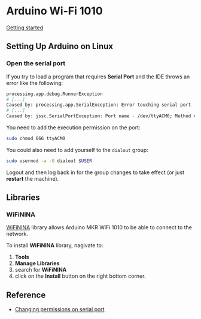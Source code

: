 # Arduino Wi-Fi 1010

[Getting started](https://www.arduino.cc/en/Guide/MKRWiFi1010)

## Setting Up Arduino on Linux

### Open the serial port
If you try to load a program that requires **Serial Port** and the IDE throws an error like the following:
```bash
processing.app.debug.RunnerException
# [...]
Caused by: processing.app.SerialException: Error touching serial port '/dev/ttyACM0'.
# [...]
Caused by: jssc.SerialPortException: Port name - /dev/ttyACM0; Method name - openPort(); Exception type - Permission denied.
```

You need to add the execution permission on the port:
```bash
sudo chmod 666 ttyACM0
```

You could also need to add yourself to the `dialout` group:
```bash
sudo usermod -a -G dialout $USER
```

Logout and then log back in for the group changes to take effect (or just **restart** the machine).

## Libraries
### WiFiNINA
[WiFiNINA](https://www.arduino.cc/en/Reference/WiFiNINA) library allows Arduino MKR WiFi 1010 to be able to connect to the network.

To install **WiFiNINA** library, nagivate to:
1. **Tools**
2. **Manage Libraries**
3. search for **WiFiNINA**
4. click on the **Install** button on the right bottom corner.

## Reference
- [Changing permissions on serial port](https://askubuntu.com/questions/58119/changing-permissions-on-serial-port)
